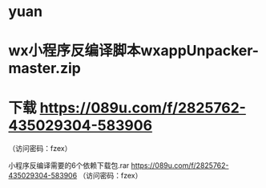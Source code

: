 # yuan


# wx小程序反编译脚本wxappUnpacker-master.zip 
# 下载  https://089u.com/f/2825762-435029304-583906
（访问密码：fzex）



 小程序反编译需要的6个依赖下载包.rar
https://089u.com/f/2825762-435029304-583906
（访问密码：fzex）

